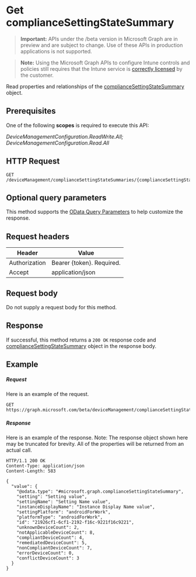 ﻿# Get complianceSettingStateSummary

> **Important:** APIs under the /beta version in Microsoft Graph are in preview and are subject to change. Use of these APIs in production applications is not supported.

> **Note:** Using the Microsoft Graph APIs to configure Intune controls and policies still requires that the Intune service is [correctly licensed](https://go.microsoft.com/fwlink/?linkid=839381) by the customer.

Read properties and relationships of the [complianceSettingStateSummary](../resources/intune_deviceconfig_compliancesettingstatesummary.md) object.
## Prerequisites
One of the following **scopes** is required to execute this API:

*DeviceManagementConfiguration.ReadWrite.All; DeviceManagementConfiguration.Read.All*
## HTTP Request
<!-- {
  "blockType": "ignored"
}
-->
```http
GET /deviceManagement/complianceSettingStateSummaries/{complianceSettingStateSummaryId}
```

## Optional query parameters
This method supports the [OData Query Parameters](http://graph.microsoft.io/docs/overview/query_parameters) to help customize the response.
## Request headers
|Header|Value|
|---|---|
|Authorization|Bearer {token}. Required.|
|Accept|application/json|

## Request body
Do not supply a request body for this method.

## Response

If successful, this method returns a `200 OK` response code and [complianceSettingStateSummary](../resources/intune_deviceconfig_compliancesettingstatesummary.md) object in the response body.

## Example

##### Request

Here is an example of the request.
```http
GET https://graph.microsoft.com/beta/deviceManagement/complianceSettingStateSummaries/{complianceSettingStateSummaryId}
```

##### Response

Here is an example of the response. Note: The response object shown here may be truncated for brevity. All of the properties will be returned from an actual call.
```http
HTTP/1.1 200 OK
Content-Type: application/json
Content-Length: 583

{
  "value": {
    "@odata.type": "#microsoft.graph.complianceSettingStateSummary",
    "setting": "Setting value",
    "settingName": "Setting Name value",
    "instanceDisplayName": "Instance Display Name value",
    "settingPlatform": "androidForWork",
    "platformType": "androidForWork",
    "id": "21926cf1-6cf1-2192-f16c-9221f16c9221",
    "unknownDeviceCount": 2,
    "notApplicableDeviceCount": 8,
    "compliantDeviceCount": 4,
    "remediatedDeviceCount": 5,
    "nonCompliantDeviceCount": 7,
    "errorDeviceCount": 0,
    "conflictDeviceCount": 3
  }
}
```



